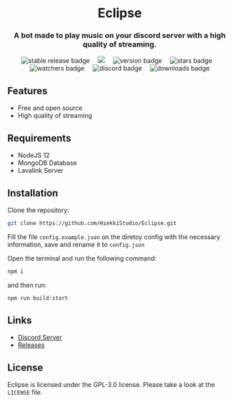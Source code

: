 <div align="center">
    <h1>Eclipse</h1>
    <h3>A bot made to play music on your discord server with a high quality of streaming.</h3>
    <img src="https://img.shields.io/github/v/release/HiekkiStudio/Eclipse?sort=semver&color=green&label=stable&style=for-the-badge" alt="stable release badge">&emsp;
    <img src="https://img.shields.io/github/v/release/HiekkiStudio/Eclipse?include_prereleases&sort=semver&label=latest&style=for-the-badge" lt="latest release badge)">&emsp;
        <img src="https://img.shields.io/github/package-json/v/HiekkiStudio/Eclipse?style=for-the-badge" alt="version badge">&emsp;
    <img src="https://img.shields.io/github/stars/HiekkiStudio/Eclipse?style=for-the-badge" alt="stars badge">&emsp;
    <img src="https://img.shields.io/github/watchers/HiekkiStudio/Eclipse?style=for-the-badge" alt="watchers badge">&emsp;
    <img src="https://img.shields.io/discord/817092328861728789?label=Discord&logo=Discord&logoColor=white&style=for-the-badge" alt="discord badge">&emsp;
    <img src="https://img.shields.io/github/downloads/HiekkiStudio/Eclipse/total?style=for-the-badge" alt="downloads badge">
    <br>
</div>

## Features
- Free and open source
- High quality of streaming

## Requirements
- NodeJS 12
- MongoDB Database
- Lavalink Server

## Installation
Clone the repository:

```bash
git clone https://github.com/HiekkiStudio/Eclipse.git
```

Fill the file `config.example.json` on the diretoy config with the necessary information, save and rename it to `config.json`

Open the terminal and run the following command:
 ```bash
npm i
```
and then run:
```bash
npm run build:start
```

## Links
- [Discord Server](https://discord.gg/zTpXyK7CDH)
- [Releases](https://github.com/HiekkiStudio/Eclipse/releases)

## License
Eclipse is licensed under the GPL-3.0 license. Please take a look at the `LICENSE` file.
